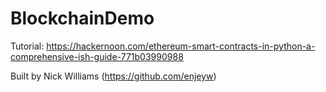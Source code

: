 # BlockchainDemo

Tutorial: https://hackernoon.com/ethereum-smart-contracts-in-python-a-comprehensive-ish-guide-771b03990988

Built by Nick Williams (https://github.com/enjeyw)
